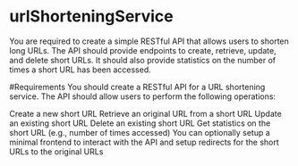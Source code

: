 # urlShorteningService

You are required to create a simple RESTful API that allows users to shorten long URLs. The API should provide endpoints to create, retrieve, update, and delete short URLs. It should also provide statistics on the number of times a short URL has been accessed.

#Requirements
You should create a RESTful API for a URL shortening service. The API should allow users to perform the following operations:

Create a new short URL
Retrieve an original URL from a short URL
Update an existing short URL
Delete an existing short URL
Get statistics on the short URL (e.g., number of times accessed)
You can optionally setup a minimal frontend to interact with the API and setup redirects for the short URLs to the original URLs
